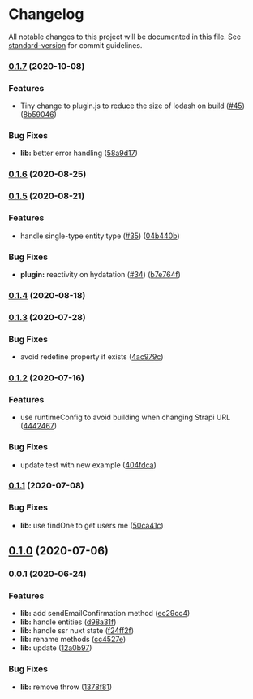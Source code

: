 # Changelog

All notable changes to this project will be documented in this file. See [standard-version](https://github.com/conventional-changelog/standard-version) for commit guidelines.

### [0.1.7](https://github.com/nuxt-community/strapi-module/compare/v0.1.6...v0.1.7) (2020-10-08)


### Features

* Tiny change to plugin.js to reduce the size of lodash on build ([#45](https://github.com/nuxt-community/strapi-module/issues/45)) ([8b59046](https://github.com/nuxt-community/strapi-module/commit/8b5904693446b592a308fe8c028e26ddb1e372eb))


### Bug Fixes

* **lib:** better error handling ([58a9d17](https://github.com/nuxt-community/strapi-module/commit/58a9d17ec3be63fd837bf1d273ba5b298221f54e))

### [0.1.6](https://github.com/nuxt-community/strapi-module/compare/v0.1.5...v0.1.6) (2020-08-25)

### [0.1.5](https://github.com/nuxt-community/strapi-module/compare/v0.1.4...v0.1.5) (2020-08-21)


### Features

* handle single-type entity type ([#35](https://github.com/nuxt-community/strapi-module/issues/35)) ([04b440b](https://github.com/nuxt-community/strapi-module/commit/04b440b105ecb63932d98d5e3a64fd265919353b))


### Bug Fixes

* **plugin:** reactivity on hydatation ([#34](https://github.com/nuxt-community/strapi-module/issues/34)) ([b7e764f](https://github.com/nuxt-community/strapi-module/commit/b7e764f50f70ad68012fcc4a6f8d769f6ae27b67))

### [0.1.4](https://github.com/nuxt-community/strapi-module/compare/v0.1.3...v0.1.4) (2020-08-18)

### [0.1.3](https://github.com/nuxt-community/strapi-module/compare/v0.1.2...v0.1.3) (2020-07-28)


### Bug Fixes

* avoid redefine property if exists ([4ac979c](https://github.com/nuxt-community/strapi-module/commit/4ac979c0dff1aac8d045e097ff6c7e1e4303ed4c))

### [0.1.2](https://github.com/nuxt-community/strapi-module/compare/v0.1.1...v0.1.2) (2020-07-16)


### Features

* use runtimeConfig to avoid building when changing Strapi URL ([4442467](https://github.com/nuxt-community/strapi-module/commit/4442467b294ee7352dccf3131682e20b0f89f706))


### Bug Fixes

* update test with new example ([404fdca](https://github.com/nuxt-community/strapi-module/commit/404fdca6f880c685d31c84a20838b5fd5e05b1e0))

### [0.1.1](https://github.com/nuxt-company/strapi-module/compare/v0.1.0...v0.1.1) (2020-07-08)


### Bug Fixes

* **lib:** use findOne to get users me ([50ca41c](https://github.com/nuxt-company/strapi-module/commit/50ca41c38bf6862a7ca7b6973032d1e9b3dcb271))

## [0.1.0](https://github.com/nuxt-community/strapi-module/compare/v0.0.1...v0.1.0) (2020-07-06)

### 0.0.1 (2020-06-24)


### Features

* **lib:** add sendEmailConfirmation method ([ec29cc4](https://github.com/nuxt-community/strapi-module/commit/ec29cc40e7b564ae0858fbc86f6b1ac4e856ef38))
* **lib:** handle entities ([d98a31f](https://github.com/nuxt-community/strapi-module/commit/d98a31f716cf42443759ad0af3a112578e3b7a8f))
* **lib:** handle ssr nuxt state ([f24ff2f](https://github.com/nuxt-community/strapi-module/commit/f24ff2fca2990c89ffa80267084a3f525bc8d0df))
* **lib:** rename methods ([cc4527e](https://github.com/nuxt-community/strapi-module/commit/cc4527ecc62abf559dfa707ee9a44236e4e4e631))
* **lib:** update ([12a0b97](https://github.com/nuxt-community/strapi-module/commit/12a0b972882cc073d763fd72cb3d90e40b521d3c))


### Bug Fixes

* **lib:** remove throw ([1378f81](https://github.com/nuxt-community/strapi-module/commit/1378f815d162b5205aff2f87f12be82c945bb260))
